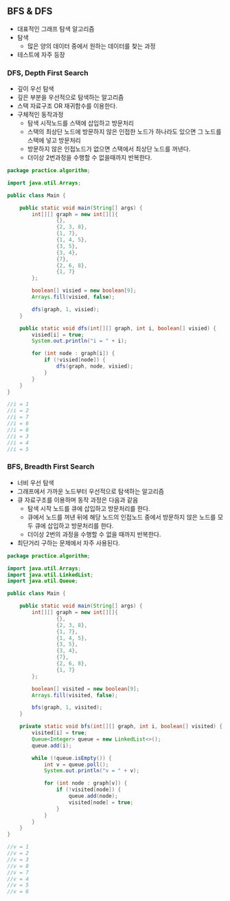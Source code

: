 ## BFS & DFS
- 대표적인 그래프 탐색 알고리즘
- 탐색
  - 많은 양의 데이터 중에서 원하는 데이터를 찾는 과정
- 테스트에 자주 등장

### DFS, Depth First Search
- 깊이 우선 탐색
- 깊은 부분을 우선적으로 탐색하는 알고리즘
- 스택 자료구조 OR 재귀함수를 이용한다. 
- 구체적인 동작과정
  - 탐색 시작노드를 스택에 삽입하고 방문처리
  - 스택의 최상단 노드에 방문하지 않은 인접한 노드가 하나라도 있으면 그 노드를 스택에 넣고 방문처리
  - 방문하지 않은 인접노드가 없으면 스택에서 최상단 노드를 꺼낸다. 
  - 더이상 2번과정을 수행할 수 없을때까지 반복한다. 

```java
package practice.algorithm;

import java.util.Arrays;

public class Main {

    public static void main(String[] args) {
        int[][] graph = new int[][]{
                {},
                {2, 3, 8},
                {1, 7},
                {1, 4, 5},
                {3, 5},
                {3, 4},
                {7},
                {2, 6, 8},
                {1, 7}
        };

        boolean[] visied = new boolean[9];
        Arrays.fill(visied, false);

        dfs(graph, 1, visied);
    }

    public static void dfs(int[][] graph, int i, boolean[] visied) {
        visied[i] = true;
        System.out.println("i = " + i);

        for (int node : graph[i]) {
            if (!visied[node]) {
                dfs(graph, node, visied);
            }
        }
    }
}

//i = 1
//i = 2
//i = 7
//i = 6
//i = 8
//i = 3
//i = 4
//i = 5
```


### BFS, Breadth First Search
- 너비 우선 탐색
- 그래프에서 가까운 노드부터 우선적으로 탐색하는 알고리즘
- 큐 자료구조를 이용하며 동작 과정은 다음과 같음
  - 탐색 시작 노드를 큐에 삽입하고 방문처리를 한다. 
  - 큐에서 노드를 꺼낸 뒤에 해당 노드의 인접노드 중에서 방문하지 않은 노드를 모두 큐에 삽입하고 방문처리를 한다. 
  - 더이상 2번의 과정을 수행할 수 없을 때까지 반복한다. 
- 최단거리 구하는 문제에서 자주 사용된다.

  
```java
package practice.algorithm;

import java.util.Arrays;
import java.util.LinkedList;
import java.util.Queue;

public class Main {

    public static void main(String[] args) {
        int[][] graph = new int[][]{
                {},
                {2, 3, 8},
                {1, 7},
                {1, 4, 5},
                {3, 5},
                {3, 4},
                {7},
                {2, 6, 8},
                {1, 7}
        };

        boolean[] visited = new boolean[9];
        Arrays.fill(visited, false);

        bfs(graph, 1, visited);
    }

    private static void bfs(int[][] graph, int i, boolean[] visited) {
        visited[i] = true;
        Queue<Integer> queue = new LinkedList<>();
        queue.add(i);

        while (!queue.isEmpty()) {
            int v = queue.poll();
            System.out.println("v = " + v);

            for (int node : graph[v]) {
                if (!visited[node]) {
                    queue.add(node);
                    visited[node] = true;
                }
            }
        }
    }
}

//v = 1
//v = 2
//v = 3
//v = 8
//v = 7
//v = 4
//v = 5
//v = 6
```

